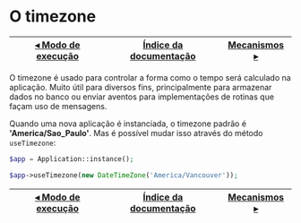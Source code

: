# O timezone

[◂ Modo de execução](02-modo-de-execucao.md) | [Índice da documentação](indice.md) | [Mecanismos ▸](04-motores.md)
-- | -- | --

O timezone é usado para controlar a forma como o tempo será calculado na aplicação.
Muito útil para diversos fins, principalmente para armazenar dados no banco ou
enviar aventos para implementações de rotinas que façam uso de mensagens.

Quando uma nova aplicação é instanciada, o timezone padrão é **'America/Sao_Paulo'**.
Mas é possível mudar isso através do método `useTimezone`: 

```php
$app = Application::instance();

$app->useTimezone(new DateTimeZone('America/Vancouver'));
```

[◂ Modo de execução](02-modo-de-execucao.md) | [Índice da documentação](indice.md) | [Mecanismos ▸](04-motores.md)
-- | -- | --
